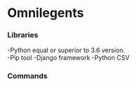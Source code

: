 # Omnilegents
### Libraries
-Python equal or superior to 3.6 version.  
-Pip tool
-Django framework
-Python CSV
### Commands
